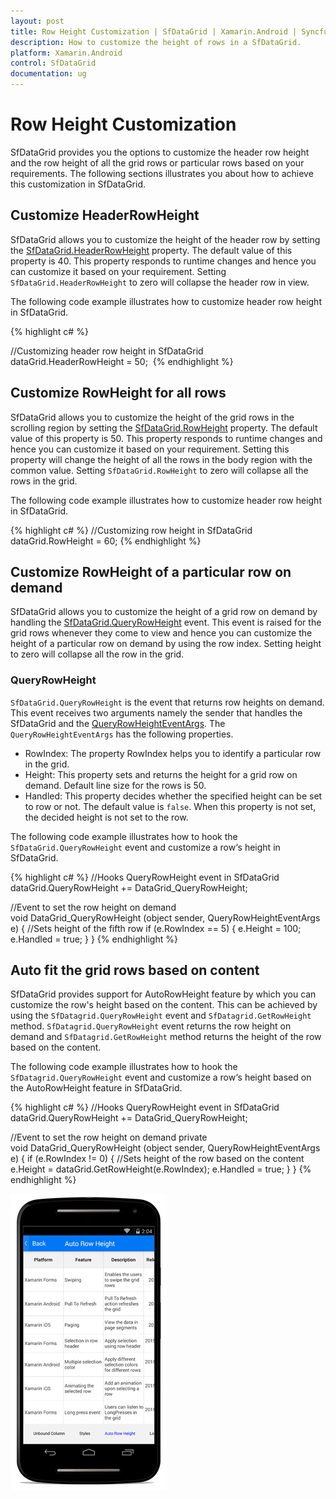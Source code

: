 ```yaml
---
layout: post
title: Row Height Customization | SfDataGrid | Xamarin.Android | Syncfusion
description: How to customize the height of rows in a SfDataGrid.
platform: Xamarin.Android
control: SfDataGrid
documentation: ug
---
```


# Row Height Customization

SfDataGrid provides you the options to customize the header row height and the row height of all the grid rows or particular rows based on your requirements. The following sections illustrates you about how to achieve this customization in SfDataGrid.


## Customize HeaderRowHeight 

SfDataGrid allows you to customize the height of the header row by setting the [SfDataGrid.HeaderRowHeight](http://help.syncfusion.com/cr/cref_files/xamarin/sfdatagrid/Syncfusion.SfDataGrid.XForms~Syncfusion.SfDataGrid.XForms.SfDataGrid~HeaderRowHeight.html) property. The default value of this property is 40. This property responds to runtime changes and hence you can customize it based on your requirement. Setting `SfDataGrid.HeaderRowHeight` to zero will collapse the header row in view.

The following code example illustrates how to customize header row height in SfDataGrid.

{% highlight c# %}

//Customizing header row height in SfDataGrid
dataGrid.HeaderRowHeight = 50;  
{% endhighlight %}


## Customize RowHeight for all rows

SfDataGrid allows you to customize the height of the grid rows in the scrolling region by setting the [SfDataGrid.RowHeight](http://help.syncfusion.com/cr/cref_files/xamarin/sfdatagrid/Syncfusion.SfDataGrid.XForms~Syncfusion.SfDataGrid.XForms.SfDataGrid~RowHeight.html) property. The default value of this property is 50. This property responds to runtime changes and hence you can customize it based on your requirement. Setting this property will change the height of all the rows in the body region with the common value. Setting `SfDataGrid.RowHeight` to zero will collapse all the rows in the grid.

The following code example illustrates how to customize header row height in SfDataGrid.

{% highlight c# %}
//Customizing row height in SfDataGrid
dataGrid.RowHeight = 60;
{% endhighlight %}


## Customize RowHeight of a particular row on demand

SfDataGrid allows you to customize the height of a grid row on demand by handling the [SfDataGrid.QueryRowHeight](http://help.syncfusion.com/cr/cref_files/xamarin/sfdatagrid/Syncfusion.SfDataGrid.XForms~Syncfusion.SfDataGrid.XForms.SfDataGrid~QueryRowHeight_EV.html) event. This event is raised for the grid rows whenever they come to view and hence you can customize the height of a particular row on demand by using the row index. Setting height to zero will collapse all the row in the grid. 

### QueryRowHeight

`SfDataGrid.QueryRowHeight` is the event that returns row heights on demand. This event receives two arguments namely the sender that handles the SfDataGrid and the [QueryRowHeightEventArgs](http://help.syncfusion.com/cr/cref_files/xamarin/sfdatagrid/Syncfusion.SfDataGrid.XForms~Syncfusion.SfDataGrid.XForms.QueryRowHeightEventArgs.html). The `QueryRowHeightEventArgs` has the following properties.

* RowIndex: The property RowIndex helps you to identify a particular row in the grid.
* Height: This property sets and returns the height for a grid row on demand. Default line size for the rows is 50.
* Handled: This property decides whether the specified height can be set to row or not. The default value is `false`. When this property is not set, the decided height is not set to the row.

The following code example illustrates how to hook the `SfDataGrid.QueryRowHeight` event and customize a row‘s height in SfDataGrid.

{% highlight c# %}
//Hooks QueryRowHeight event in SfDataGrid
dataGrid.QueryRowHeight += DataGrid_QueryRowHeight;  

//Event to set the row height on demand
void DataGrid_QueryRowHeight (object sender, QueryRowHeightEventArgs e)
{
    //Sets height of the fifth row
    if (e.RowIndex == 5) {
        e.Height = 100;
        e.Handled = true;
    }
} 
{% endhighlight %}

## Auto fit the grid rows based on content

SfDataGrid provides support for AutoRowHeight feature by which you can customize the row's height based on the content. This can be achieved by using the `SfDatagrid.QueryRowHeight` event and `SfDatagrid.GetRowHeight` method. `SfDatagrid.QueryRowHeight` event returns the row height on demand and `SfDatagrid.GetRowHeight` method returns the height of the row based on the content.

The following code example illustrates how to hook the `SfDatagrid.QueryRowHeight` event and customize a row‘s height based on the AutoRowHeight feature in SfDataGrid.

{% highlight c# %}
//Hooks QueryRowHeight event in SfDataGrid
dataGrid.QueryRowHeight += DataGrid_QueryRowHeight;  

//Event to set the row height on demand
private void DataGrid_QueryRowHeight (object sender, QueryRowHeightEventArgs e)
{
    if (e.RowIndex != 0) {
        //Sets height of the row based on the content 
        e.Height = dataGrid.GetRowHeight(e.RowIndex);
        e.Handled = true;
    }
} 
{% endhighlight %}

![](SfDataGrid_images/AutoRowHeight_Android.png)
